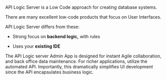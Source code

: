 API Logic Server is a Low Code approach for creating database systems.

There are many excellent low-code products that focus on User Interfaces.

API Logic Server differs from these:

* Strong focus on __backend logic,__ with rules

* Uses your __existing IDE__

The API Logic server Admin App is designed for instant Agile collaboration, and back office data maintenance.  For richer applications, utilize the automated API.  Importantly, this dramatically simplifies UI development since the API encapsulates business logic.